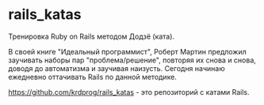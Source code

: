 # rails_katas
Тренировка Ruby on Rails методом Додзё (ката).

В своей книге "Идеальный программист", Роберт Мартин предложил заучивать наборы пар "проблема/решение", повторяя их снова и снова, доводя до автоматизма и заучивая наизусть. Сегодня начинаю ежедневно оттачивать Rails по данной методике.

https://github.com/krdprog/rails_katas - это репозиторий с катами Rails.
